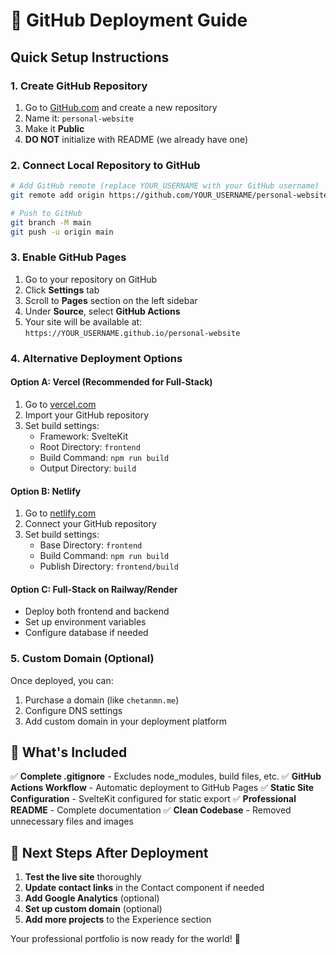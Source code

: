 # 🚀 GitHub Deployment Guide

## Quick Setup Instructions

### 1. Create GitHub Repository
1. Go to [GitHub.com](https://github.com) and create a new repository
2. Name it: `personal-website`
3. Make it **Public** 
4. **DO NOT** initialize with README (we already have one)

### 2. Connect Local Repository to GitHub
```bash
# Add GitHub remote (replace YOUR_USERNAME with your GitHub username)
git remote add origin https://github.com/YOUR_USERNAME/personal-website.git

# Push to GitHub
git branch -M main
git push -u origin main
```

### 3. Enable GitHub Pages
1. Go to your repository on GitHub
2. Click **Settings** tab
3. Scroll to **Pages** section on the left sidebar
4. Under **Source**, select **GitHub Actions**
5. Your site will be available at: `https://YOUR_USERNAME.github.io/personal-website`

### 4. Alternative Deployment Options

#### Option A: Vercel (Recommended for Full-Stack)
1. Go to [vercel.com](https://vercel.com)
2. Import your GitHub repository
3. Set build settings:
   - Framework: SvelteKit
   - Root Directory: `frontend`
   - Build Command: `npm run build`
   - Output Directory: `build`

#### Option B: Netlify
1. Go to [netlify.com](https://netlify.com)
2. Connect your GitHub repository
3. Set build settings:
   - Base Directory: `frontend`
   - Build Command: `npm run build`
   - Publish Directory: `frontend/build`

#### Option C: Full-Stack on Railway/Render
- Deploy both frontend and backend
- Set up environment variables
- Configure database if needed

### 5. Custom Domain (Optional)
Once deployed, you can:
1. Purchase a domain (like `chetanmn.me`)
2. Configure DNS settings
3. Add custom domain in your deployment platform

## 📁 What's Included

✅ **Complete .gitignore** - Excludes node_modules, build files, etc.
✅ **GitHub Actions Workflow** - Automatic deployment to GitHub Pages
✅ **Static Site Configuration** - SvelteKit configured for static export
✅ **Professional README** - Complete documentation
✅ **Clean Codebase** - Removed unnecessary files and images

## 🔧 Next Steps After Deployment

1. **Test the live site** thoroughly
2. **Update contact links** in the Contact component if needed
3. **Add Google Analytics** (optional)
4. **Set up custom domain** (optional)
5. **Add more projects** to the Experience section

Your professional portfolio is now ready for the world! 🌟
